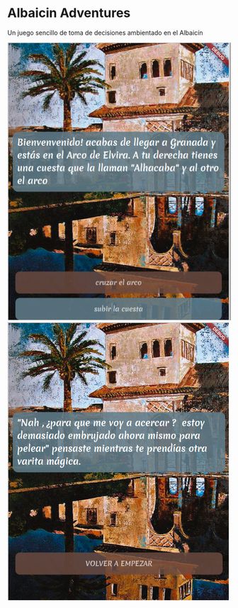 # Albaicin Adventures

Un juego sencillo de toma de decisiones ambientado en el Albaicín

![alt text](https://raw.githubusercontent.com/AlexMolina08/Albaicin-Adventures/master/demo_images/demo_1.png)
![alt text](https://raw.githubusercontent.com/AlexMolina08/Albaicin-Adventures/master/demo_images/demo_2.png)
